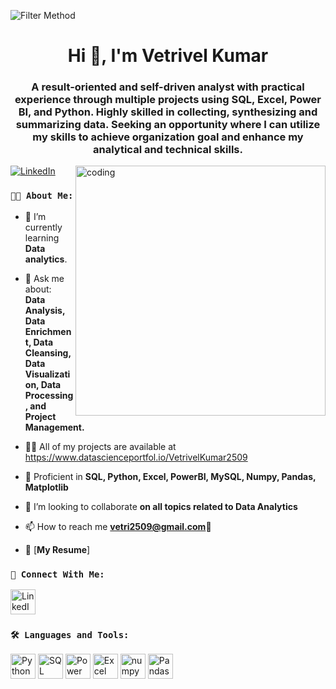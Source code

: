 <head>

<body>
 
  ![Filter Method](https://cdn.dribbble.com/users/1523313/screenshots/13671653/media/7c52f9d4b1117aa12f3bf9f9c3b9e1aa.gif)

<h1 align="center">Hi 👋, I'm Vetrivel Kumar </h1>
<h3 align="center">A result-oriented and self-driven analyst with practical experience through multiple projects using SQL, Excel, Power BI, and Python. Highly skilled in collecting, synthesizing and summarizing data. Seeking an opportunity where I can utilize my skills to achieve organization goal and enhance my analytical and technical skills.</h3>

<img align="right" alt="coding" width="400" src="https://marketbusinessnews.com/wp-content/uploads/2020/10/1-Predictive-Analytics-GIF-for-article.gif">

 <p align="left">
    <a href="https://www.linkedin.com/in/vetrikumar2509" target="blank">
      <img src="https://img.shields.io/badge/-Follow%20on%20LinkedIn-blue?style=flat-square&logo=Linkedin&logoColor=white&link="www.linkedin.com/in/vetrikumar2509"
        alt="LinkedIn" />
    </a>
  </p>

### `👨‍💼 About Me:`

- 🌱 I’m currently learning **Data analytics**.
 
- 💬 Ask me about: **Data Analysis, Data Enrichment, Data Cleansing, Data Visualization, Data Processing, and Project Management.**


- 👨‍💻 All of my projects are available at https://www.datascienceportfol.io/VetrivelKumar2509


- 💬 Proficient in  **SQL, Python, Excel, PowerBI, MySQL, Numpy, Pandas, Matplotlib**

- 🤝 I’m looking to collaborate **on all topics related to Data Analytics**
- 📫 How to reach me **vetri2509@gmail.com**🌱

- 📄 [**My Resume**]


 ### `🔗 Connect With Me:`
 <p>
    <a href="https://www.linkedin.com/in/vetrikumar2509" target="blank">
      <img src="https://img.icons8.com/color/48/linkedin.png" alt="LinkedIn" height="40" width="40" />
    </a>
  </p>

### `🛠️ Languages and Tools:`
  <p>
    <img src="https://img.icons8.com/color/48/python--v1.png" alt="Python" width="40" height="40" />
    <img src="https://img.icons8.com/color/48/000000/sql.png" alt="SQL" width="40" height="40" />
    <img src="https://img.icons8.com/color/48/000000/power-bi.png" alt="Power BI" width="40" height="40" />
    <img src="https://img.icons8.com/color/48/000000/microsoft-excel-2019--v1.png" alt="Excel" width="40" height="40" />
    <img src="https://img.icons8.com/color/48/numpy.png" alt="numpy"width="40" height="40" />
    <img src="https://img.icons8.com/color/48/pandas.png" alt="Pandas" width="40" height="40" />

  </p>



</body>

</html>
